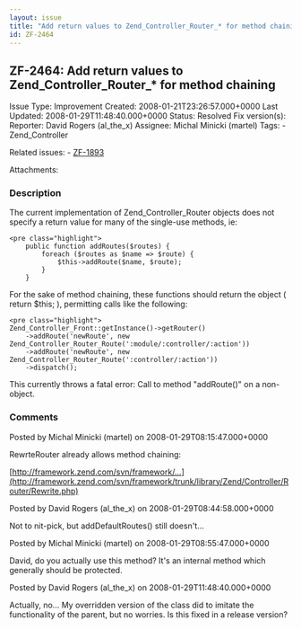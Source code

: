```yaml
---
layout: issue
title: "Add return values to Zend_Controller_Router_* for method chaining"
id: ZF-2464
---
```


ZF-2464: Add return values to Zend\_Controller\_Router\_\* for method chaining
------------------------------------------------------------------------------

 Issue Type: Improvement Created: 2008-01-21T23:26:57.000+0000 Last Updated: 2008-01-29T11:48:40.000+0000 Status: Resolved Fix version(s): 
 Reporter:  David Rogers (al\_the\_x)  Assignee:  Michal Minicki (martel)  Tags: - Zend\_Controller
 
 Related issues: - [ZF-1893](/issues/browse/ZF-1893)
 
 Attachments: 
### Description

The current implementation of Zend\_Controller\_Router objects does not specify a return value for many of the single-use methods, ie:

 
    <pre class="highlight">
        public function addRoutes($routes) {
            foreach ($routes as $name => $route) {
                $this->addRoute($name, $route);
            }
        }


For the sake of method chaining, these functions should return the object ( return $this; ), permitting calls like the following:

 
    <pre class="highlight">
    Zend_Controller_Front::getInstance()->getRouter()
        ->addRoute('newRoute', new Zend_Controller_Router_Route(':module/:controller/:action'))
        ->addRoute('newRoute', new Zend_Controller_Router_Route(':controller/:action'))
        ->dispatch();


This currently throws a fatal error: Call to method "addRoute()" on a non-object.

 

 

### Comments

Posted by Michal Minicki (martel) on 2008-01-29T08:15:47.000+0000

RewrteRouter already allows method chaining:

[http://framework.zend.com/svn/framework/…](http://framework.zend.com/svn/framework/trunk/library/Zend/Controller/Router/Rewrite.php)

 

 

Posted by David Rogers (al\_the\_x) on 2008-01-29T08:44:58.000+0000

Not to nit-pick, but addDefaultRoutes() still doesn't...

 

 

Posted by Michal Minicki (martel) on 2008-01-29T08:55:47.000+0000

David, do you actually use this method? It's an internal method which generally should be protected.

 

 

Posted by David Rogers (al\_the\_x) on 2008-01-29T11:48:40.000+0000

Actually, no... My overridden version of the class did to imitate the functionality of the parent, but no worries. Is this fixed in a release version?

 

 